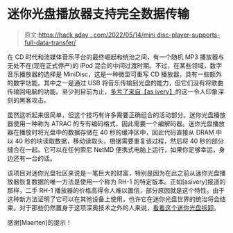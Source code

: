 # 迷你光盘播放器支持完全数据传输

> 原文:[https://hack aday . com/2022/05/14/mini disc-player-supports-full-data-transfer/](https://hackaday.com/2022/05/14/minidisc-player-supports-full-data-transfer/)

在 CD 时代和流媒体音乐平台的最终崛起和统治之间，有一个随机 MP3 播放器与无处不在(现在正式停产)的 iPod 混合的中间过渡时期。不过，在某些领域，数字音乐播放器的选择是 MiniDisc，这是一种微型可重写 CD 播放器，具有一些额外的数字功能。其中之一是通过 USB 将音乐传输到光盘的能力，但它们没有将歌曲传输回电脑的功能。至少到目前为止，[多亏了来自【as ivery】](https://www.reddit.com/r/minidisc/comments/u5jdrx/rh1like_transfer_on_sony_netmd_portables/)的这一令人印象深刻的黑客攻击。

虽然这听起来很简单，但这个技巧有许多需要正确组合的活动部分。迷你光盘播放器使用一种称为 ATRAC 的专有编码格式，因此需要一个编解码器。迷你光盘播放器在播放时将光盘中的数据存储在 40 秒的缓冲区中，因此代码直接从 DRAM 中以 40 秒的块读取数据，移动读取头，根据需要重复该过程，然后将 40 秒的部分缝合在一起。它可以在任何索尼 NetMD 便携式电脑上运行，如果你足够幸运，身边还有一台的话。

该项目对迷你光盘社区来说是一笔巨大的财富，特别是因为在此之前从迷你光盘播放器恢复数据的唯一方法是使用一个称为 RH-1 的特定版本。正如[asivery]报道的那样，二手 RH-1 播放器的价格高得令人难以置信，部分原因就是这个特性。由于这种新方法证明了它可以在其他设备上使用，也许它在迷你光盘世界的统治将会结束。对于那些仍然置身于这项深奥技术之外的人来说，[看看这个迷你光盘拆卸](https://hackaday.com/2022/03/24/a-minidisc-optical-head-has-a-few-surprises-up-its-sleeve/)。

感谢[Maarten]的提示！